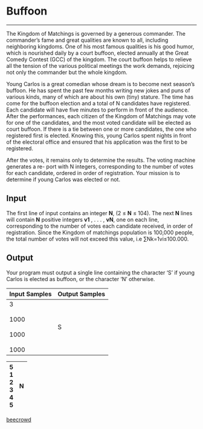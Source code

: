 # Buffoon

---

The Kingdom of Matchings is governed by a generous commander. The commander’s fame and great qualities are known to all, including neighboring kingdoms. One of his most famous qualities is his good humor, which is nourished daily by a court buffoon, elected annually at the Great Comedy Contest (GCC) of the kingdom. The court buffoon helps to relieve all the tension of the various political meetings the work demands, rejoicing not only the commander but the whole kingdom.

Young Carlos is a great comedian whose dream is to become next season’s buffoon. He has spent the past few months writing new jokes and puns of various kinds, many of which are about his own (tiny) stature. The time has come for the buffoon election and a total of N candidates have registered. Each candidate will have five minutes to perform in front of the audience. After the performances, each citizen of the Kingdom of Matchings may vote for one of the candidates, and the most voted candidate will be elected as court buffoon. If there is a tie between one or more candidates, the one who registered first is elected. Knowing this, young Carlos spent nights in front of the electoral office and ensured that his application was the first to be registered.

After the votes, it remains only to determine the results. The voting machine generates a re- port with N integers, corresponding to the number of votes for each candidate, ordered in order of registration. Your mission is to determine if young Carlos was elected or not.

## Input

The first line of input contains an integer **N**, (2 ≤ **N** ≤ 104). The next **N** lines will contain **N** positive integers **v1** , . . . , **vN**, one on each line, corresponding to the number of votes each candidate received, in order of registration. Since the Kingdom of matchings 
population is 100,000 people, the total number of votes will not exceed this value, i.e ∑Nk=1vi≤100.000.

## Output

Your program must output a single line containing the character ‘S’ if young Carlos is elected as buffoon, or the character ‘N’ otherwise.

| Input Samples                         | Output Samples |
| ------------------------------------- | -------------- |
| 3<br><br>1000<br><br>1000<br><br>1000 | S              |

| 5  <br>1  <br>2  <br>3  <br>4  <br>5 | N   |
| ------------------------------------ | --- |

[beecrowd](https://www.beecrowd.com.br/judge/en/problems/view/2963)
